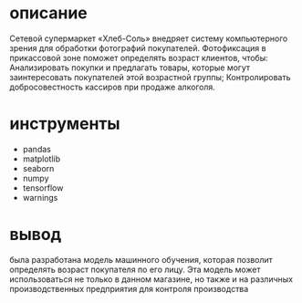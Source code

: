 # описание 
Сетевой супермаркет «Хлеб-Соль» внедряет систему компьютерного зрения для обработки фотографий покупателей. Фотофиксация в прикассовой зоне поможет определять возраст клиентов, чтобы:
Анализировать покупки и предлагать товары, которые могут заинтересовать покупателей этой возрастной группы;
Контролировать добросовестность кассиров при продаже алкоголя.
# инструменты
- pandas
- matplotlib
- seaborn
- numpy
- tensorflow
- warnings
# вывод
была разработана модель машинного обучения, которая позволит определять возраст покупателя по его лицу. Эта модель может использоваться не только в данном магазине, но также и на различных производственных предприятия для контроля производства
